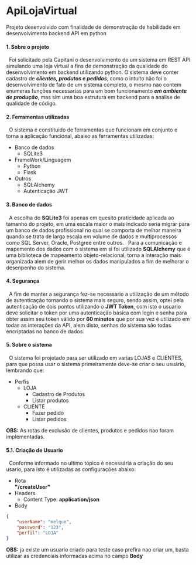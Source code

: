 # ApiLojaVirtual
Projeto desenvolvido com finalidade de demonstração de habilidade em desenvolvimento backend API em python

<h4>1. Sobre o projeto</h4>
<p>
 &nbsp Foi solicitado pela Capitani o desenvolvimento de um sistema em REST API simulando uma loja virtual a fins de demonstração da qualidade do desenvolvimento em backend utilizando python. O sistema deve conter cadastro de <b><i>clientes, produtos e pedidos</i></b>, como o intuito não foi o desenvolvimento de fato de um sistema completo, o mesmo nao contem enumeras funções necessarias para um bom funcionamento <b><i> em ambiente de produção</i></b>, mas sim uma boa estrutura em backend para a analise de qualidade de código.
</p>
 
 <h4>2. Ferramentas utilizadas</h4>
 <p>&nbsp
  O sistema é constituido de ferramentas que funcionam em conjunto e torna a aplicação funcional, abaixo as ferramentas utilizadas:
  <ul>
    <li>Banco de dados
      <ul>
        <li>SQLite3</li>  
      </ul>
    </li>
    <li>FrameWork/Linguagem
      <ul>
        <li>Python</li>  
        <li>Flask</li>
      </ul>
    </li>
    <li>Outros
      <ul>
        <li>SQLAlchemy</li>
        <li>Autenticação JWT</li>
      </ul>
    </li>
  </ul>
</p>  
  
<h4>3. Banco de dados</h4>
<p>&nbsp
  A escolha do <b>SQLite3</b> foi apenas em quesito praticidade aplicada ao tamanho do projeto, em uma escala maior o mais indicado seria migrar para um banco de dados profissional no qual se comporta de melhor maneira quando se trata de larga escala em volume de dados e multiprocessos como SQL Server, Oracle, Postgree entre outros.
&nbsp Para a comunicação e mapemento dos dados com o sistema em si foi utilizado <b>SQLAlchemy</b> que é uma biblioteca de mapeamento objeto-relacional, torna a interação mais organizada alem de gerir melhor os dados manipulados a fim de melhorar o desenpenho do sistema.
</p>

<h4>4. Segurança</h4>
<p>&nbsp
  A fim de manter a segurança fez-se necessario a utilização de um método de autenticação tornando o sistema mais seguro, sendo assim, optei pela autenticação de dois pontos utilizando o <b>JWT Token</b>, com isto o usuario deve solicitar o token por uma autenticação básica com login e senha para obter assim seu token válido por <b>60 minutos</b> que por sua vez é utilizado em todas as interações da API, alem disto, senhas do sistema são todas encriptadas no banco de dados.
</p>

<h4>5. Sobre o sistema</h4>
<p>&nbsp
 O sistema foi projetado para ser utilizado em varias LOJAS e CLIENTES, para que possa usar o sistema primeiramente deve-se criar o seu usuário, lembrando que:
 <ul>
   <li>Perfis
     <ul>
       <li>LOJA
         <ul>
           <li>Cadastro de Produtos</li>
           <li>Listar produtos</li>
         </ul>
       </li>
      <li>CLIENTE
         <ul>
           <li>Fazer pedido</li>
           <li>Listar pedidos</li>
         </ul>
       </li>
     </ul>
   </li>
 </ul>
 
 <b>OBS:</b> As rotas de exclusão de clientes, produtos e pedidos nao foram implementadas.
 </p>
 
 <h4>5.1. Criação de Usuario</h4>
 <p>&nbsp
   Conforme informado no ultimo tópico é necessária a criação do seu usario, para isto é utilizadas as configurações abaixo: 
 
  <ul>
    <li>Rota <br/><b>"/createUser"</b></li>
    <li>Headers
      <ul>
        <li>Content Type: <b>application/json</b></li>
      </ul>
    </li>
    <li>Body</li>
  </ul>

```json
{
	"userName": "melque",
	"password": "123",
	"perfil": "LOJA"
}
```

 
 <b>OBS:</b> ja existe um usuario criado para teste caso prefira nao criar um, basta utilizar as credenciais informadas acima no campo <b>Body</b>

 


</p>


